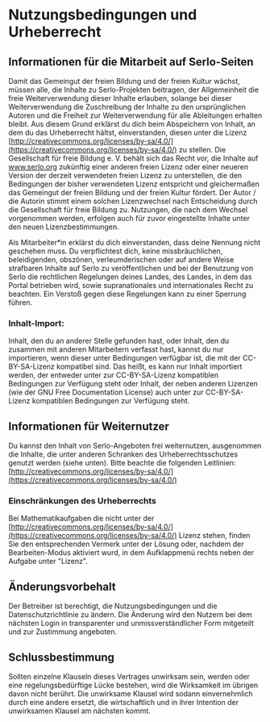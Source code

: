 Nutzungsbedingungen und Urheberrecht
====================================

Informationen für die Mitarbeit auf Serlo-Seiten
------------------------------------------------

Damit das Gemeingut der freien Bildung und der freien Kultur wächst, müssen alle, die Inhalte zu Serlo-Projekten beitragen, der Allgemeinheit die freie Weiterverwendung dieser Inhalte erlauben, solange bei dieser Weiterverwendung die Zuschreibung der Inhalte zu den ursprünglichen Autoren und die Freiheit zur Weiterverwendung für alle Ableitungen erhalten bleibt. Aus diesem Grund erklärst du dich beim Abspeichern von Inhalt, an dem du das Urheberrecht hältst, einverstanden, diesen unter die Lizenz [http://creativecommons.org/licenses/by-sa/4.0/](https://creativecommons.org/licenses/by-sa/4.0/) zu stellen. Die Gesellschaft für freie Bildung e. V. behält sich das Recht vor, die Inhalte auf www.serlo.org zukünftig einer anderen freien Lizenz oder einer neueren Version der derzeit verwendeten freien Lizenz zu unterstellen, die den Bedingungen der bisher verwendeten Lizenz entspricht und gleichermaßen das Gemeingut der freien Bildung und der freien Kultur fördert. Der Autor / die Autorin stimmt einem solchen Lizenzwechsel nach Entscheidung durch die Gesellschaft für freie Bildung zu. Nutzungen, die nach dem Wechsel vorgenommen werden, erfolgen auch für zuvor eingestellte Inhalte unter den neuen Lizenzbestimmungen.

Als Mitarbeiter\*in erklärst du dich einverstanden, dass deine Nennung nicht geschehen muss. Du verpflichtest dich, keine missbräuchlichen, beleidigenden, obszönen, verleumderischen oder auf andere Weise strafbaren Inhalte auf Serlo zu veröffentlichen und bei der Benutzung von Serlo die rechtlichen Regelungen deines Landes, des Landes, in dem das Portal betrieben wird, sowie supranationales und internationales Recht zu beachten. Ein Verstoß gegen diese Regelungen kann zu einer Sperrung führen.

### Inhalt-Import:

Inhalt, den du an anderer Stelle gefunden hast, oder Inhalt, den du zusammen mit anderen Mitarbeitern verfasst hast, kannst du nur importieren, wenn dieser unter Bedingungen verfügbar ist, die mit der CC-BY-SA-Lizenz kompatibel sind. Das heißt, es kann nur Inhalt importiert werden, der entweder unter zur CC-BY-SA-Lizenz kompatiblen Bedingungen zur Verfügung steht oder Inhalt, der neben anderen Lizenzen (wie der GNU Free Documentation License) auch unter zur CC-BY-SA-Lizenz kompatiblen Bedingungen zur Verfügung steht.

Informationen für Weiternutzer
------------------------------

Du kannst den Inhalt von Serlo-Angeboten frei weiternutzen, ausgenommen die Inhalte, die unter anderen Schranken des Urheberrechtsschutzes genutzt werden (siehe unten). Bitte beachte die folgenden Leitlinien: [http://creativecommons.org/licenses/by-sa/4.0/](https://creativecommons.org/licenses/by-sa/4.0/)

### Einschränkungen des Urheberrechts

Bei Mathematikaufgaben die nicht unter der [http://creativecommons.org/licenses/by-sa/4.0/](https://creativecommons.org/licenses/by-sa/4.0/) Lizenz stehen, finden Sie den entsprechenden Vermerk unter der Lösung oder, nachdem der Bearbeiten-Modus aktiviert wurd, in dem Aufklappmenü rechts neben der Aufgabe unter "Lizenz".

Änderungsvorbehalt
------------------

Der Betreiber ist berechtigt, die Nutzungsbedingungen und die Datenschutzrichtlinie zu ändern. Die Änderung wird den Nutzern bei dem nächsten Login in transparenter und unmissverständlicher Form mitgeteilt und zur Zustimmung angeboten.

Schlussbestimmung
-----------------

Sollten einzelne Klauseln dieses Vertrages unwirksam sein, werden oder eine regelungsbedürftige Lücke bestehen, wird die Wirksamkeit im übrigen davon nicht berührt. Die unwirksame Klausel wird sodann einvernehmlich durch eine andere ersetzt, die wirtschaftlich und in ihrer Intention der unwirksamen Klausel am nächsten kommt.
